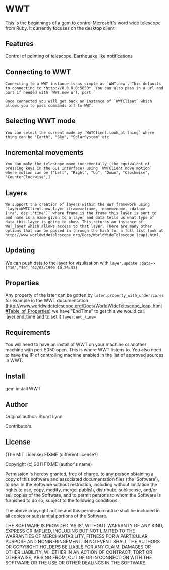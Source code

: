 WWT
===========

This is the beginnings of a gem to control Microsoft's word wide telescope from Ruby. It currently focuses on the desktop client

Features
--------

Control of pointing of telescope.
Earthquake like notifications

Connecting to WWT 
-----------------
	
	Connecting to a WWT instance is as simple as `WWT.new`. This defaults to connecting to *http://0.0.0.0:5050*. You can also pass in a url and port if needed with `WWT.new url, port ` 
	
	Once connected you will get back an instance of `WWTClient` which allows you to pass commands off to WWT. 
	
Selecting WWT mode 
------------------
	
	You can select the current mode by `WWTClient.look_at thing` where thing can be "Earth", "Sky", "SolarSystem" etc
		
Incremental movements 
--------------------
		
	You can make the telescope move incrementally (the equivalent of pressing keys in the GUI interface) using `WWTClient.move motion` where motion can be ["Left", "Right", "Up", "Down", "Clockwise", "CounterClockwise",]
		
Layers 
------
	
	We support the creation of layers within the WWT framework using `layer=WWTClient.new_layer :frame=>frame, :name=>name, :data=>['ra','dec','time']` where frame is the frame this layer is sent to and name is a name given to a layer and data tells us what type of data this layer is going to show. This returns an instance of WWT_layer which allows access to that layer. There are many other options that can be passed in through the hash for a full list look at http://www.worldwidetelescope.org/Docs/WorldWideTelescope_lcapi.html. 
		
Updating
--------

We can push data to the layer for visulisation with `layer.update :data=>["10","10",'02/03/1999 10:20:33]` 
			
Properties
---------- 

Any property of the later can be gotten by `later.property_with_underscores` for example in the WWT documentation (http://www.worldwidetelescope.org/Docs/WorldWideTelescope_lcapi.html#Table_of_Properties) we have "EndTime" to get this we would call layer.end_time and to set it `layer.end_time=`

Requirements
------------

You will need to have an install of WWT on your machine or another machine with port 5050 open. This is where WWT listens to. You also need to have the IP of controlling machine enabled in the list of approved sources in WWT.

Install
-------

gem install WWT

Author
------

Original author: Stuart Lynn

Contributors:


License
-------

(The MIT License) FIXME (different license?)

Copyright (c) 2011 FIXME (author's name)

Permission is hereby granted, free of charge, to any person obtaining
a copy of this software and associated documentation files (the
'Software'), to deal in the Software without restriction, including
without limitation the rights to use, copy, modify, merge, publish,
distribute, sublicense, and/or sell copies of the Software, and to
permit persons to whom the Software is furnished to do so, subject to
the following conditions:

The above copyright notice and this permission notice shall be
included in all copies or substantial portions of the Software.

THE SOFTWARE IS PROVIDED 'AS IS', WITHOUT WARRANTY OF ANY KIND,
EXPRESS OR IMPLIED, INCLUDING BUT NOT LIMITED TO THE WARRANTIES OF
MERCHANTABILITY, FITNESS FOR A PARTICULAR PURPOSE AND NONINFRINGEMENT.
IN NO EVENT SHALL THE AUTHORS OR COPYRIGHT HOLDERS BE LIABLE FOR ANY
CLAIM, DAMAGES OR OTHER LIABILITY, WHETHER IN AN ACTION OF CONTRACT,
TORT OR OTHERWISE, ARISING FROM, OUT OF OR IN CONNECTION WITH THE
SOFTWARE OR THE USE OR OTHER DEALINGS IN THE SOFTWARE.
